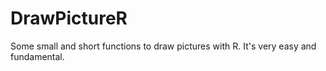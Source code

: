 # DrawPictureR
Some small and short functions to draw pictures with R.
It's very easy and fundamental.
